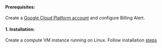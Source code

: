 #### Prerequisites:
Create a [Google Cloud Platform account](https://console.cloud.google.com/freetrial/signup/tos?pli=1) and configure Billing Alert.

#### 1. Installation:
Create a compute VM instance running on Linux.
Follow installation [steps](https://github.com/juliehub/Terraform-Practice/blob/master/terraform_installation_gcp.md)
